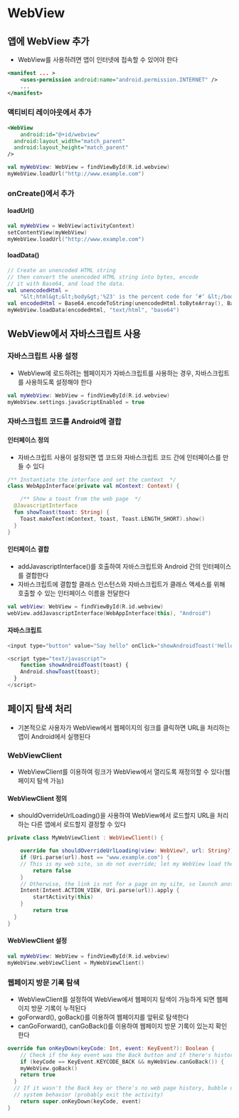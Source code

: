 # WebView

## 앱에 WebView 추가

- WebView를 사용하려면 앱이 인터넷에 접속할 수 있어야 한다

```xml
<manifest ... >
	<uses-permission android:name="android.permission.INTERNET" />
	...
</manifest>
```

### 액티비티 레이아웃에서 추가

```xml
<WebView
	android:id="@+id/webview"
  android:layout_width="match_parent"
  android:layout_height="match_parent"
/>
```

```kotlin
val myWebView: WebView = findViewById(R.id.webview)
myWebView.loadUrl("http://www.example.com")
```

### onCreate()에서 추가

#### loadUrl()

```kotlin
val myWebView = WebView(activityContext)
setContentView(myWebView)
myWebView.loadUrl("http://www.example.com")
```

#### loadData()

```kotlin
// Create an unencoded HTML string
// then convert the unencoded HTML string into bytes, encode
// it with Base64, and load the data.
val unencodedHtml =
	"&lt;html&gt;&lt;body&gt;'%23' is the percent code for ‘#‘ &lt;/body&gt;&lt;/html&gt;"
val encodedHtml = Base64.encodeToString(unencodedHtml.toByteArray(), Base64.NO_PADDING)
myWebView.loadData(encodedHtml, "text/html", "base64")
```



## WebView에서 자바스크립트 사용

### 자바스크립트 사용 설정

- WebView에 로드하려는 웹페이지가 자바스크립트를 사용하는 경우,  자바스크립트를 사용하도록 설정해야 한다

```kotlin
val myWebView: WebView = findViewById(R.id.webview)
myWebView.settings.javaScriptEnabled = true
```

### 자바스크립트 코드를 Android에 결합

#### 인터페이스 정의

- 자바스크립트 사용이 설정되면 앱 코드와 자바스크립트 코드 간에 인터페이스를 만들 수 있다

```kotlin
/** Instantiate the interface and set the context  */
class WebAppInterface(private val mContext: Context) {

 	/** Show a toast from the web page  */
  @JavascriptInterface
  fun showToast(toast: String) {
  	Toast.makeText(mContext, toast, Toast.LENGTH_SHORT).show()
  }
}
```

#### 인터페이스 결합

- addJavascriptInterface()를 호출하여 자바스크립트와 Android 간의 인터페이스를 결합한다
- 자바스크립트에 결합할 클래스 인스턴스와 자바스크립트가 클래스 액세스를 위해 호출할 수 있는 인터페이스 이름을 전달한다

```kotlin
val webView: WebView = findViewById(R.id.webview)
webView.addJavascriptInterface(WebAppInterface(this), "Android")
```

#### 자바스크립트

```javascript
<input type="button" value="Say hello" onClick="showAndroidToast('Hello Android!')" />

<script type="text/javascript">
	function showAndroidToast(toast) {
  	Android.showToast(toast);
  }
</script>
```



## 페이지 탐색 처리

- 기본적으로 사용자가 WebView에서 웹페이지의 링크를 클릭하면 URL을 처리하는 앱이 Android에서 실행된다

### WebViewClient

- WebViewClient를 이용하여 링크가 WebView에서 열리도록 재정의할 수 있다(웹페이지 탐색 가능)

#### WebViewClient 정의

- shouldOverrideUrlLoading()을 사용하여 WebView에서 로드할지 URL을 처리하는 다른 앱에서 로드할지 결정할 수 있다

```kotlin
private class MyWebViewClient : WebViewClient() {

	override fun shouldOverrideUrlLoading(view: WebView?, url: String?): Boolean {
  	if (Uri.parse(url).host == "www.example.com") {
    // This is my web site, so do not override; let my WebView load the page
    	return false
    }
    // Otherwise, the link is not for a page on my site, so launch another Activity that handles URLs
    Intent(Intent.ACTION_VIEW, Uri.parse(url)).apply {
    	startActivity(this)
    }
    	return true
  }
}
```

#### WebViewClient 설정

```kotlin
val myWebView: WebView = findViewById(R.id.webview)
myWebView.webViewClient = MyWebViewClient()
```

### 웹페이지 방문 기록 탐색

- WebViewClient를 설정하여 WebView에서 웹페이지 탐색이 가능하게 되면 웹페이지 방문 기록이 누적된다
- goForward(), goBack()를 이용하여 웹페이지를 앞뒤로 탐색한다
- canGoForward(), canGoBack()를 이용하여 웹페이지 방문 기록이 있는지 확인한다

```kotlin
override fun onKeyDown(keyCode: Int, event: KeyEvent?): Boolean {
	// Check if the key event was the Back button and if there's history
	if (keyCode == KeyEvent.KEYCODE_BACK && myWebView.canGoBack()) {
  	myWebView.goBack()
    return true
  }
  // If it wasn't the Back key or there's no web page history, bubble up to the default
  // system behavior (probably exit the activity)
	return super.onKeyDown(keyCode, event)
}
```

